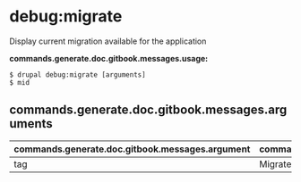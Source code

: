 # debug:migrate
Display current migration available for the application

**commands.generate.doc.gitbook.messages.usage:**
```
$ drupal debug:migrate [arguments]
$ mid  
```

## commands.generate.doc.gitbook.messages.arguments
commands.generate.doc.gitbook.messages.argument | commands.generate.doc.gitbook.messages.details
---------|-------------
tag | Migrate tag
